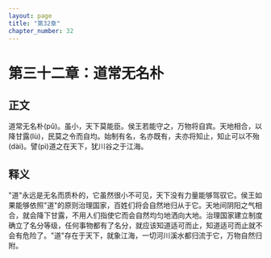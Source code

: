 ```yaml
---
layout: page
title: "第32章"
chapter_number: 32
---
```


# 第三十二章：道常无名朴

## 正文
道常无名朴(pǔ)。虽小，天下莫能臣。侯王若能守之，万物将自宾。天地相合，以降甘露(lù)，民莫之令而自均。始制有名，名亦既有，夫亦将知止，知止可以不殆(dài)。譬(pì)道之在天下，犹川谷之于江海。

## 释义
"道"永远是无名而质朴的，它虽然很小不可见，天下没有力量能够驾驭它。侯王如果能够依照"道"的原则治理国家，百姓们将会自然地归从于它。天地间阴阳之气相合，就会降下甘露，不用人们指使它而会自然均匀地洒向大地。治理国家建立制度确立了名分等级，任何事物都有了名分，就应该知道适可而止，知道适可而止就不会有危险了。"道"存在于天下，就象江海，一切河川溪水都归流于它，万物自然归附。